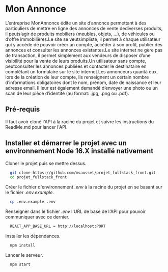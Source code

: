 # Mon Annonce

L’entreprise MonAnnonce édite un site d’annonce permettant à des particuliers de mettre en ligne des annonces de vente dediverses produits, il peuts’agir de produits mobiliers (meubles, objets, ...), de véhicules ou d’offre immobilières.Le  site  se  veutsimpliste,  il  permet  à  chaque  utilisateur  qui  y  accède  de  pouvoir  créer  un compte, accéder à son profil, publier des annonces et consulter les annonces existantes.Le  site  internet  ne  gère  pas de  transaction, il permet  simplement  aux  vendeurs de disposer d’une visibilité pour la vente de leurs produits.Un utilisateur sans compte, peutconsulter les annonces publiées et contacter le destinataire en complétant un formulaire sur le site internet.Les  annonceurs  quantà  eux,  lors  de  la  création  de  leur  compte,  ils  renseignent  un  certain nombre d’informations obligatoires dont le nom, prénom, date de naissance et leur adresse email. Il leur est également demandé d’envoyer une photo ou un scan de leur pièce d’identité (au format: .jpg, .png ou .pdf).
## Pré-requis
Il faut avoir cloné l'API à la racine du projet et suivre les instructions du ReadMe.md pour lancer l'API.

## Installer et démarrer le projet avec un environnement Node 16.X installé nativement

Cloner le projet puis se mettre dessus.

```bash
  git clone https://github.com/msausset/projet_fullstack_front.git
  cd projet_fullstack_front
```

Créer le fichier d'environnement *.env* à la racine du projet en se basant sur le fichier *.env.example*.

```bash
  cp .env.example .env
```

Renseigner dans le fichier *.env* l'URL de base de l'API pour pouvoir communiquer avec ce dernier.

```bash
  REACT_APP_BASE_URL = http://localhost:PORT
```

Installer les dépendances.

```bash
  npm install
```

Lancer le serveur.

```bash
  npm start
```

